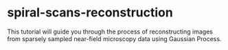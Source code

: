 # spiral-scans-reconstruction
This tutorial will guide you through the process of reconstructing images from sparsely sampled near-field microscopy data using Gaussian Process.
